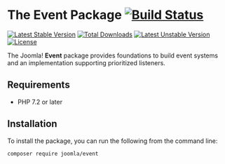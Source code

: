 # The Event Package [![Build Status](https://travis-ci.org/joomla-framework/event.png?branch=master)](https://travis-ci.org/joomla-framework/event)

[![Latest Stable Version](https://poser.pugx.org/joomla/event/v/stable)](https://packagist.org/packages/joomla/event)
[![Total Downloads](https://poser.pugx.org/joomla/event/downloads)](https://packagist.org/packages/joomla/event)
[![Latest Unstable Version](https://poser.pugx.org/joomla/event/v/unstable)](https://packagist.org/packages/joomla/event)
[![License](https://poser.pugx.org/joomla/event/license)](https://packagist.org/packages/joomla/event)

The Joomla! **Event** package provides foundations to build event systems and an implementation supporting prioritized listeners.

## Requirements

* PHP 7.2 or later

## Installation

To install the package, you can run the following from the command line:
           
```sh
composer require joomla/event
```
